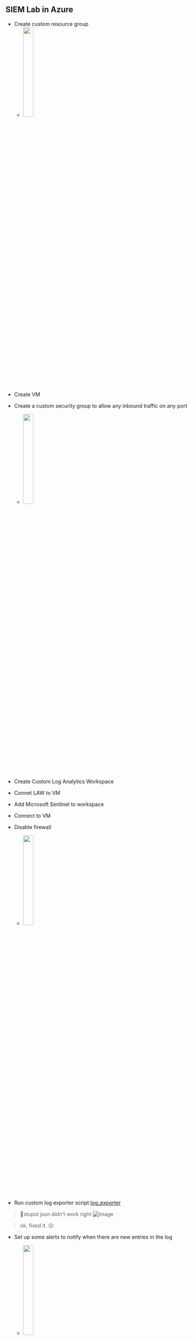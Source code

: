 ##  SIEM Lab in Azure
- Create custom resource group
  * <img src="https://github.com/russvanfossen/SIEM_Project_new/assets/10410808/28f02023-c5d3-4679-952e-b9166ea5796a" width="25%"/>

* Create VM
* Create a custom security group to allow any inbound traffic on any port
  - <img src="https://github.com/russvanfossen/SIEM_Project_new/assets/10410808/8d8c6119-2eef-493b-9792-666c1c07e7e2" width="25%"/>

* Create Custom Log Analytics Workspace
* Connet LAW to VM
* Add Microsoft Sentinel to workspace
* Connect to VM
* Disable firewall
  - <img src="https://github.com/russvanfossen/SIEM_Project_new/assets/10410808/69b42f49-9951-4e0a-a7f7-a1f1971b40ba" width="25%"/>

* Run custom log exporter script
  [log_exporter](log_exporter.ps1)
 > 💢stupid json didn't work right
 ![image](https://github.com/russvanfossen/SIEM_Project_new/assets/10410808/887c5566-36c0-4631-833f-ac5dc4ad0fa0)

> ok, fixed it. 😌

* Set up some alerts to notify when there are new entries in the log
  - <img src="https://github.com/russvanfossen/SIEM_Project_new/assets/10410808/eeae1aab-e43f-47c2-8707-e5a5a6982630" width="25%"/>

* Alert Working
  - <img src="https://github.com/russvanfossen/SIEM_Project_new/assets/10410808/f5a91cb4-2a08-486b-b945-7ef1a1c28a33" width="25%"/>

* Set Up a Custom workbook in Microsoft Sentinel with some custom KQL

## Metrics
### A heatmap of where RDP attempts are coming from:
![image](https://github.com/russvanfossen/SIEM_Project_new/assets/10410808/78ebf32c-cb29-4f99-a1ae-882c2e181253)
```
FAILED_RDP_CL
| extend split_data = split(RawData, ",")
| extend Country = split(split_data[7], ":")[1]
| extend lat = split(split_data[5], ":")[1]
| extend lon = split(split_data[6], ":")[1]
| summarize count() by tostring(Country), tostring(lat), tostring(lon)
```
### A chart of popular usernames attempted:
![image](https://github.com/russvanfossen/SIEM_Project_new/assets/10410808/84d87d68-0fcf-4ab7-8724-22de67342c7c)
```
FAILED_RDP_CL
| extend split_data = split(RawData, ",")
| extend UserName = split(split_data[2], ":")[1]
| summarize count() by tostring(UserName)
```

